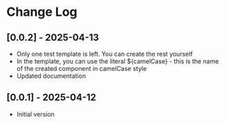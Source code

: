 # Change Log

## [0.0.2] - 2025-04-13

+ Only one test template is left. You can create the rest yourself
+ In the template, you can use the literal ${camelCase} - this is the name of the created component in camelCase style
+ Updated documentation

## [0.0.1] - 2025-04-12

+ Initial version